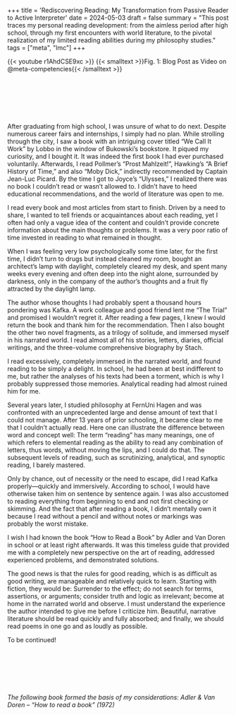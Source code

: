 +++
title = 'Rediscovering Reading: My Transformation from Passive Reader to Active Interpreter'
date = 2024-05-03
draft = false
summary = "This post traces my personal reading development: from the aimless period after high school, through my first encounters with world literature, to the pivotal realization of my limited reading abilities during my philosophy studies."
tags = ["meta", "lmc"]
+++

{{< youtube r1AhdCSE9xc >}}
{{< smalltext >}}Fig. 1: Blog Post as Video on @meta-competencies{{< /smalltext >}}  

</br></br>  
</br></br>  

After graduating from high school, I was unsure of what to do next. Despite numerous career fairs and internships, I simply had no plan. While strolling through the city, I saw a book with an intriguing cover titled “We Call It Work” by Lobbo in the window of Bukowski’s bookstore. It piqued my curiosity, and I bought it. It was indeed the first book I had ever purchased voluntarily. Afterwards, I read Pollmer’s “Prost Mahlzeit!”, Hawking’s “A Brief History of Time,” and also “Moby Dick,” indirectly recommended by Captain Jean-Luc Picard. By the time I got to Joyce’s “Ulysses,” I realized there was no book I couldn’t read or wasn’t allowed to. I didn’t have to heed educational recommendations, and the world of literature was open to me.  

I read every book and most articles from start to finish. Driven by a need to share, I wanted to tell friends or acquaintances about each reading, yet I often had only a vague idea of the content and couldn’t provide concrete information about the main thoughts or problems. It was a very poor ratio of time invested in reading to what remained in thought.  

When I was feeling very low psychologically some time later, for the first time, I didn’t turn to drugs but instead cleaned my room, bought an architect’s lamp with daylight, completely cleared my desk, and spent many weeks every evening and often deep into the night alone, surrounded by darkness, only in the company of the author’s thoughts and a fruit fly attracted by the daylight lamp.  

The author whose thoughts I had probably spent a thousand hours pondering was Kafka. A work colleague and good friend lent me “The Trial” and promised I wouldn’t regret it. After reading a few pages, I knew I would return the book and thank him for the recommendation. Then I also bought the other two novel fragments, as a trilogy of solitude, and immersed myself in his narrated world. I read almost all of his stories, letters, diaries, official writings, and the three-volume comprehensive biography by Stach.  

I read excessively, completely immersed in the narrated world, and found reading to be simply a delight. In school, he had been at best indifferent to me, but rather the analyses of his texts had been a torment, which is why I probably suppressed those memories. Analytical reading had almost ruined him for me.  

Several years later, I studied philosophy at FernUni Hagen and was confronted with an unprecedented large and dense amount of text that I could not manage. After 13 years of prior schooling, it became clear to me that I couldn’t actually read. Here one can illustrate the difference between word and concept well: The term “reading” has many meanings, one of which refers to elemental reading as the ability to read any combination of letters, thus words, without moving the lips, and I could do that. The subsequent levels of reading, such as scrutinizing, analytical, and synoptic reading, I barely mastered.  

Only by chance, out of necessity or the need to escape, did I read Kafka properly—quickly and immersively. According to school, I would have otherwise taken him on sentence by sentence again. I was also accustomed to reading everything from beginning to end and not first checking or skimming. And the fact that after reading a book, I didn’t mentally own it because I read without a pencil and without notes or markings was probably the worst mistake.  

I wish I had known the book “How to Read a Book” by Adler and Van Doren in school or at least right afterwards. It was this timeless guide that provided me with a completely new perspective on the art of reading, addressed experienced problems, and demonstrated solutions.  

The good news is that the rules for good reading, which is as difficult as good writing, are manageable and relatively quick to learn. Starting with fiction, they would be: Surrender to the effect; do not search for terms, assertions, or arguments; consider truth and logic as irrelevant; become at home in the narrated world and observe. I must understand the experience the author intended to give me before I criticize him. Beautiful, narrative literature should be read quickly and fully absorbed; and finally, we should read poems in one go and as loudly as possible.  

To be continued!  

</br></br>  
</br></br>  

*The following book formed the basis of my considerations: Adler & Van Doren – “How to read a book” (1972)*